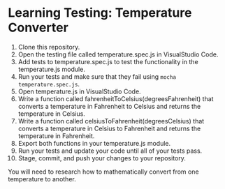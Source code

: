 # Learning Testing: Temperature Converter

1. Clone this repository.
1. Open the testing file called temperature.spec.js in VisualStudio Code.
1. Add tests to temperature.spec.js to test the functionality in the temperature.js module.
1. Run your tests and make sure that they fail using `mocha temperature.spec.js`.
1. Open temperature.js in VisualStudio Code.
1. Write a function called fahrenheitToCelsius(degreesFahrenheit) that converts a temperature in Fahrenheit to Celsius and returns the temperature in Celsius.
1. Write a function called celsiusToFahrenheit(degreesCelsius) that converts a temperature in Celsius to Fahrenheit and returns the temperature in Fahrenheit.
1. Export both functions in your temperature.js module.
1. Run your tests and update your code until all of your tests pass.
1. Stage, commit, and push your changes to your repository.

You will need to research how to mathematically convert from one temperature to another.
